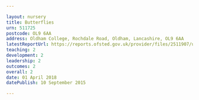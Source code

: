 ```yaml
---

layout: nursery
title: Butterflies
urn: 511725
postcode: OL9 6AA
address: Oldham College, Rochdale Road, Oldham, Lancashire, OL9 6AA
latestReportUrl: https://reports.ofsted.gov.uk/provider/files/2511907/urn/511725.pdf
teaching: 2
development: 2
leadership: 2
outcomes: 2
overall: 2
date: 01 April 2018 
datePublish: 10 September 2015

---
```

